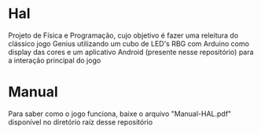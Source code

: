 # Hal
Projeto de Física e Programação, cujo objetivo é fazer uma releitura do clássico jogo Genius utilizando um cubo de LED's RBG com Arduino como display das cores e um aplicativo Android (presente nesse repositório) para a interação principal do jogo

# Manual
Para saber como o jogo funciona, baixe o arquivo "Manual-HAL.pdf" disponível no diretório raíz desse repositório

